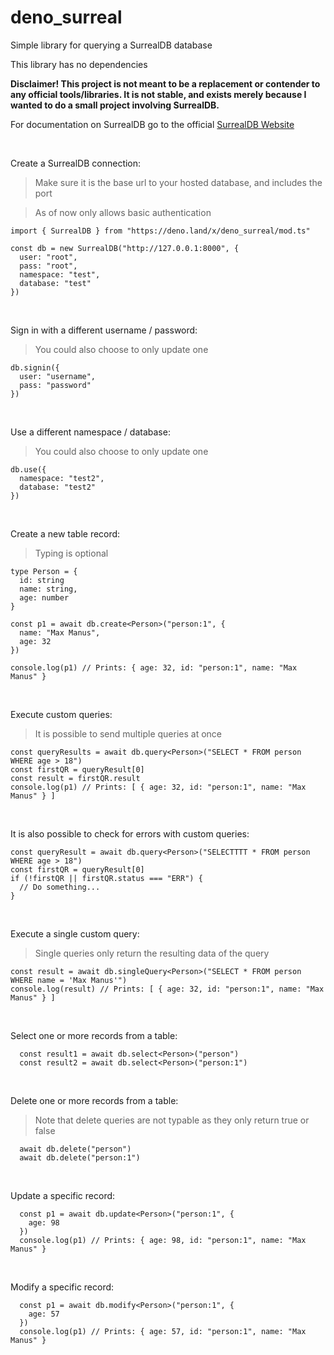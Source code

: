 # deno_surreal

Simple library for querying a SurrealDB database

This library has no dependencies

**Disclaimer! This project is not meant to be a replacement or contender to any official tools/libraries. It is not stable, and exists merely because I wanted to do a small project involving SurrealDB.**

For documentation on SurrealDB go to the official [SurrealDB Website](https://surrealdb.com)

<br>

Create a SurrealDB connection:
> Make sure it is the base url to your hosted database, and includes the port

> As of now only allows basic authentication
```
import { SurrealDB } from "https://deno.land/x/deno_surreal/mod.ts"

const db = new SurrealDB("http://127.0.0.1:8000", {
  user: "root",
  pass: "root",
  namespace: "test",
  database: "test"
})
```

<br>

Sign in with a different username / password:
> You could also choose to only update one
```
db.signin({
  user: "username",
  pass: "password"
})
```

<br>

Use a different namespace / database:
> You could also choose to only update one
```
db.use({
  namespace: "test2", 
  database: "test2"
})
```

<br>

Create a new table record:
> Typing is optional
```
type Person = {
  id: string
  name: string,
  age: number
}

const p1 = await db.create<Person>("person:1", {
  name: "Max Manus",
  age: 32
})

console.log(p1) // Prints: { age: 32, id: "person:1", name: "Max Manus" }
```

<br>

Execute custom queries:
> It is possible to send multiple queries at once
```
const queryResults = await db.query<Person>("SELECT * FROM person WHERE age > 18")
const firstQR = queryResult[0]
const result = firstQR.result
console.log(p1) // Prints: [ { age: 32, id: "person:1", name: "Max Manus" } ]
```

<br>

It is also possible to check for errors with custom queries:
```
const queryResult = await db.query<Person>("SELECTTTT * FROM person WHERE age > 18")
const firstQR = queryResult[0]
if (!firstQR || firstQR.status === "ERR") {
  // Do something...
}
```

<br>

Execute a single custom query:
> Single queries only return the resulting data of the query
```
const result = await db.singleQuery<Person>("SELECT * FROM person WHERE name = 'Max Manus'")
console.log(result) // Prints: [ { age: 32, id: "person:1", name: "Max Manus" } ]
```

<br>

Select one or more records from a table:

```
  const result1 = await db.select<Person>("person")
  const result2 = await db.select<Person>("person:1")
```

<br>

Delete one or more records from a table:
> Note that delete queries are not typable as they only return true or false
```
  await db.delete("person")
  await db.delete("person:1")
```

<br>

Update a specific record:
```
  const p1 = await db.update<Person>("person:1", {
    age: 98
  })
  console.log(p1) // Prints: { age: 98, id: "person:1", name: "Max Manus" }
```

<br>

Modify a specific record:
```
  const p1 = await db.modify<Person>("person:1", {
    age: 57
  })
  console.log(p1) // Prints: { age: 57, id: "person:1", name: "Max Manus" }
```